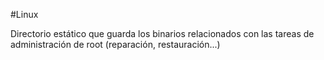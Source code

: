 #Linux 

Directorio estático que guarda los binarios relacionados con las tareas de administración de root (reparación, restauración...)